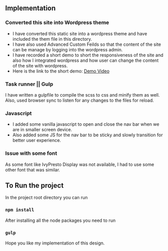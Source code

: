 ## Implementation
### Converted this site into Wordpress theme
* I have converted this static site into a wordpress theme and have included the them file in this directory. 
* I have also used Advanced Custom Feilds so that the content of the site can be manage by logging into the wordpress admin. 
* I have recorded a short demo to short the responsiveness of the site and also how I integrated wordpress and how user can change the content of the site with wordpress.
* Here is the link to the short demo:
[Demo Video](https://www.youtube.com/watch?v=wkjDqR38AN4)

### Task runner || Gulp
I have written a gulpfile to compile the scss to css and minify them as well. Also, used browser sync to listen for any changes to the files for reload.
### Javascript
* I added some vanilla javascript to open and close the nav bar when we are in smaller screen device. 
* Also added some JS for the nav bar to be sticky and slowly transition for better user experience.
### Issue with some font
As some font like IvyPresto Display was not available, I had to use some other font that was similar. 

## To Run the project

In the project root directory you can run 

### `npm install`

After installing all the node packages you need to run 

### `gulp`

Hope you like my implementation of this design.
